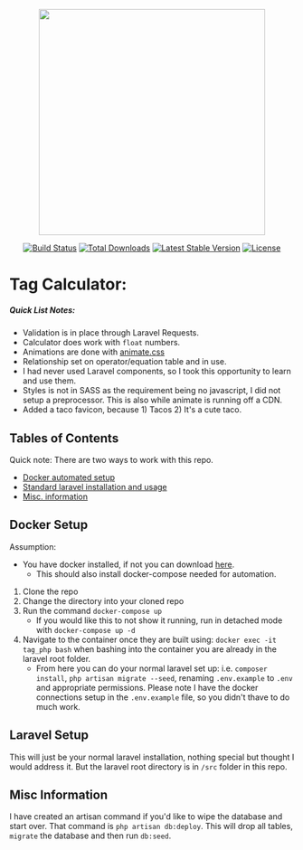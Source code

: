 <p align="center"><img src="https://res.cloudinary.com/dtfbvvkyp/image/upload/v1566331377/laravel-logolockup-cmyk-red.svg" width="400"></p>

<p align="center">
<a href="https://travis-ci.org/laravel/framework"><img src="https://travis-ci.org/laravel/framework.svg" alt="Build Status"></a>
<a href="https://packagist.org/packages/laravel/framework"><img src="https://poser.pugx.org/laravel/framework/d/total.svg" alt="Total Downloads"></a>
<a href="https://packagist.org/packages/laravel/framework"><img src="https://poser.pugx.org/laravel/framework/v/stable.svg" alt="Latest Stable Version"></a>
<a href="https://packagist.org/packages/laravel/framework"><img src="https://poser.pugx.org/laravel/framework/license.svg" alt="License"></a>
</p>

# Tag Calculator:

##### Quick List Notes:
- Validation is in place through Laravel Requests.
- Calculator does work with `float` numbers.
- Animations are done with <a href="https://animate.style">animate.css</a>
- Relationship set on operator/equation table and in use.
- I had never used Laravel components, so I took this opportunity to learn and use them.
- Styles is not in SASS as the requirement being no javascript, I did not setup a preprocessor. This is also while animate is running off a CDN.
- Added a taco favicon, because 1) Tacos 2) It's a cute taco. 


## Tables of Contents
Quick note: There are two ways to work with this repo.
 - [Docker automated setup](#docker)
 - [Standard laravel installation and usage](#laravel)
 - [Misc. information](#misc)
 
## <a name="docker"></a> Docker Setup

Assumption:
- You have docker installed, if not you can download [here](#https://www.docker.com/products/docker-desktop).
    - This should also install docker-compose needed for automation.

1. Clone the repo
2. Change the directory into your cloned repo
3. Run the command `docker-compose up`
    - If you would like this to not show it running, run in detached mode with `docker-compose up -d`
4. Navigate to the container once they are built using: `docker exec -it tag_php bash` when bashing into the container you are already in the laravel root folder.
    - From here you can do your normal laravel set up: i.e. `composer install`, `php artisan migrate --seed`, renaming `.env.example` to `.env` and appropriate permissions. Please note I have the docker connections setup in the `.env.example` file, so you didn't thave to do much work.

## <a name="laravel"></a> Laravel Setup

This will just be your normal laravel installation, nothing special but thought I would address it. But the laravel root directory is in `/src` folder in this repo.

## <a name="misc"></a> Misc Information

I have created an artisan command if you'd like to wipe the database and start over.
That command is `php artisan db:deploy`. This will drop all tables, `migrate` the database and then run `db:seed`.

